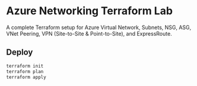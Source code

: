 # Azure Networking Terraform Lab

A complete Terraform setup for Azure Virtual Network, Subnets, NSG, ASG, VNet Peering, VPN (Site-to-Site & Point-to-Site), and ExpressRoute.

## Deploy

```bash
terraform init
terraform plan
terraform apply

